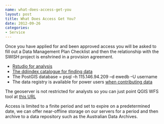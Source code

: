 ```yaml
---
name: what-does-access-get-you
layout: post
title: What Does Access Get You?
date: 2012-09-26
categories: 
- Service
--- 
```


Once you have applied for and been approved access you will be asked to fill out a
Data Management Plan Checklist and then the relationship with the SWISH project is enshrined in a provision
agreement.

- [Rstudio for analysis](https://115.146.93.108)
- [The ddiindex catalogue for finding data](http://115.146.93.108:8181/ddiindex)
- The PostGIS database = psql –h 115.146.94.209 –d ewedb –U username
- The data registry is available for power users [when contributing data]( http://115.146.93.108:8080/f?p=102)

The geoserver is not restricted for analysts so you can just point QGIS WFS tool at [this URL]( http://115.146.94.209:8181/geoserver/wfs)
 
Access is limited to a finite period and set to expire on a
predetermined date, we can offer near-offline storage on our servers
for a period and then archive to a data repository such as the Australian Data Archives.
 
